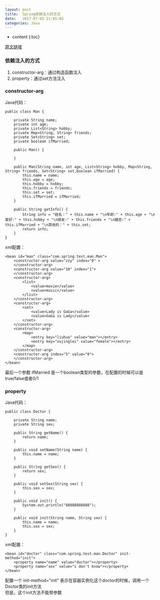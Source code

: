 ```yaml
---
layout: post
title:  Spring依赖注入的方式
date:   2017-07-05 21:05:05
categories: Java
---
```


* content
{:toc}

[原文链接](http://zzy7182.iteye.com/blog/1153473)

### 依赖注入的方式
1. constructor-arg：通过构造函数注入
2. property：通过set方法注入
 
### constructor-arg

Java代码：

	public class Man {

		private String name;
		private int age;
		private List<String> hobby;
		private Map<String, String> friends;
		private Set<String> set;
		private boolean ifMarried;

		public Man() {

		}

		public Man(String name, int age, List<String> hobby, Map<String, String> friends, Set<String> set,boolean ifMarried) {
			this.name = name;
			this.age = age;
			this.hobby = hobby;
			this.friends = friends;
			this.set = set;
			this.ifMarried = ifMarried;
		}

		public String getInfo() {
			String info = "姓名：" + this.name + "\n年龄:" + this.age + "\n爱好:" + this.hobby + "\n朋友:" + this.friends + "\n婚否:" + this.ifMarried + "\n其他的：" + this.set;
			return info;
		}
	}

xml配置：

	<bean id="man" class="com.spring.test.man.Man">  
		<constructor-arg value="zzy" index="0" >  
		</constructor-arg>  
		<constructor-arg value="10" index="1">  
		</constructor-arg>  
		<constructor-arg>  
			<list>  
				<value>movie</value>  
				<value>music</value>  
			</list>  
		</constructor-arg>  
		<constructor-arg>  
			<set>  
				<value>Lady is GaGa</value>  
				<value>GaGa is Lady</value>  
			</set>  
		</constructor-arg>  
		<constructor-arg>  
			<map>  
				<entry key="liuhua" value="man"></entry>  
				<entry key="xujinglei" value="female"></entry>  
			</map>  
		</constructor-arg>  
		<constructor-arg index="5" value="0">  
		</constructor-arg>  
	</bean> 
	
最后一个参数 ifMarried 是一个boolean类型的参数，在配置的时候可以是true/false或者0/1
 
### property  

Java代码：

	public class Doctor {

		private String name;
		private String sex;

		public String getName() {
			return name;
		}

		public void setName(String name) {
			this.name = name;
		}

		public String getSex() {
			return sex;
		}

		public void setSex(String sex) {
			this.sex = sex;
		}

		public void init() {
			System.out.println("88888888888");
		}

		public void init(String name, String sex) {
			this.name = name;
			this.sex = sex;
		}
	}
	
xml配置：

	<bean id="doctor" class="com.spring.test.man.Doctor" init-method="init">  
		<property name="name" value="doctor"></property>  
		<property name="sex" value="i don't know"></property>  
	</bean> 


配置一个 init-method="init" 表示在容器实例化这个doctor的时候，调用一个Doctor类的init方法  
但是，这个init方法不能带参数 